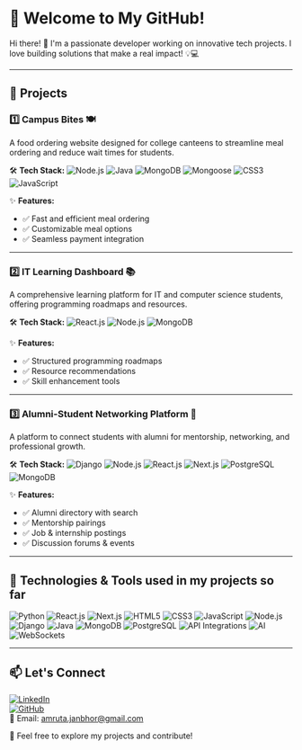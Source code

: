 # 🚀 Welcome to My GitHub!

Hi there! 👋 I'm a passionate developer working on innovative tech projects. I love building solutions that make a real impact! 💡💻

---

## 📌 Projects

### 1️⃣ Campus Bites 🍽️
A food ordering website designed for college canteens to streamline meal ordering and reduce wait times for students.

🛠 **Tech Stack:** ![Node.js](https://img.shields.io/badge/Node.js-339933?style=flat&logo=node.js&logoColor=white) ![Java](https://img.shields.io/badge/Java-ED8B00?style=flat&logo=java&logoColor=white) ![MongoDB](https://img.shields.io/badge/MongoDB-47A248?style=flat&logo=mongodb&logoColor=white) ![Mongoose](https://img.shields.io/badge/Mongoose-880000?style=flat&logoColor=white) ![CSS3](https://img.shields.io/badge/CSS3-1572B6?style=flat&logo=css3&logoColor=white) ![JavaScript](https://img.shields.io/badge/JavaScript-F7DF1E?style=flat&logo=javascript&logoColor=black)

✨ **Features:**
- ✅ Fast and efficient meal ordering
- ✅ Customizable meal options
- ✅ Seamless payment integration

---

### 2️⃣ IT Learning Dashboard 📚
A comprehensive learning platform for IT and computer science students, offering programming roadmaps and resources.

🛠 **Tech Stack:** ![React.js](https://img.shields.io/badge/React-61DAFB?style=flat&logo=react&logoColor=black) ![Node.js](https://img.shields.io/badge/Node.js-339933?style=flat&logo=node.js&logoColor=white) ![MongoDB](https://img.shields.io/badge/MongoDB-47A248?style=flat&logo=mongodb&logoColor=white)

✨ **Features:**
- ✅ Structured programming roadmaps
- ✅ Resource recommendations
- ✅ Skill enhancement tools

---

### 3️⃣ Alumni-Student Networking Platform 🔗
A platform to connect students with alumni for mentorship, networking, and professional growth.

🛠 **Tech Stack:** ![Django](https://img.shields.io/badge/Django-092E20?style=flat&logo=django&logoColor=white) ![Node.js](https://img.shields.io/badge/Node.js-339933?style=flat&logo=node.js&logoColor=white) ![React.js](https://img.shields.io/badge/React-61DAFB?style=flat&logo=react&logoColor=black) ![Next.js](https://img.shields.io/badge/Next.js-000000?style=flat&logo=next.js&logoColor=white) ![PostgreSQL](https://img.shields.io/badge/PostgreSQL-336791?style=flat&logo=postgresql&logoColor=white) ![MongoDB](https://img.shields.io/badge/MongoDB-47A248?style=flat&logo=mongodb&logoColor=white)

✨ **Features:**
- ✅ Alumni directory with search
- ✅ Mentorship pairings
- ✅ Job & internship postings
- ✅ Discussion forums & events

---

## 🔧 Technologies & Tools used in my projects so far

![Python](https://img.shields.io/badge/Python-3776AB?style=flat&logo=python&logoColor=white) ![React.js](https://img.shields.io/badge/React-61DAFB?style=flat&logo=react&logoColor=black) ![Next.js](https://img.shields.io/badge/Next.js-000000?style=flat&logo=next.js&logoColor=white) ![HTML5](https://img.shields.io/badge/HTML5-E34F26?style=flat&logo=html5&logoColor=white) ![CSS3](https://img.shields.io/badge/CSS3-1572B6?style=flat&logo=css3&logoColor=white) ![JavaScript](https://img.shields.io/badge/JavaScript-F7DF1E?style=flat&logo=javascript&logoColor=black) ![Node.js](https://img.shields.io/badge/Node.js-339933?style=flat&logo=node.js&logoColor=white) ![Django](https://img.shields.io/badge/Django-092E20?style=flat&logo=django&logoColor=white) ![Java](https://img.shields.io/badge/Java-ED8B00?style=flat&logo=java&logoColor=white) ![MongoDB](https://img.shields.io/badge/MongoDB-47A248?style=flat&logo=mongodb&logoColor=white) ![PostgreSQL](https://img.shields.io/badge/PostgreSQL-336791?style=flat&logo=postgresql&logoColor=white) ![API Integrations](https://img.shields.io/badge/API-Integrations-blue) ![AI](https://img.shields.io/badge/AI-Driven-red) ![WebSockets](https://img.shields.io/badge/WebSockets-green)

---

## 📫 Let's Connect

[![LinkedIn](https://img.shields.io/badge/LinkedIn-0A66C2?style=flat&logo=linkedin&logoColor=white)](https://www.linkedin.com/in/amruta-janbhor-9414512b6)  
[![GitHub](https://img.shields.io/badge/GitHub-181717?style=flat&logo=github&logoColor=white)](https://github.com/AmrutaJanbhor)  
📧 Email: amruta.janbhor@gmail.com

🚀 Feel free to explore my projects and contribute!

